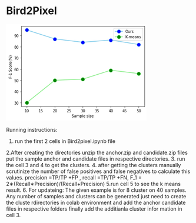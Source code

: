 # Bird2Pixel

![alt text](https://github.com/SuriDipannitaSayeed/Bird2Pixel/blob/main/plot.png)

Running instructions:
1. run the first 2 cells in Bird2pixel.ipynb file

2.After creating the directories unzip the anchor.zip and candidate.zip files  put the sample anchor and candidate files in respective directories.
3. run the cell 3 and 4 to get the clusters.
4. after getting the clusters manually scrutinize the number of false positives and false negatives to calculate this values.
precision =TP/TP +FP , recall =TP/TP +FN, F_1 = 2∗(Recall∗Precision)/(Recall+Precision)
5.run cell 5 to see the k means result.
6. For updateing: The given example is for 8 cluster on 40 samples. Any number of samples and clusters can be generated just need to create the cluste rdirectories in colab environment and add the anchor candidate files in respective folders finally add the additianla cluster infor mation in cell 3.
